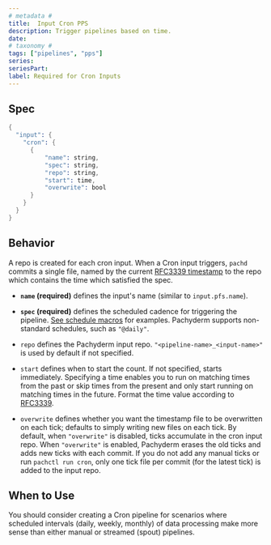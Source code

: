 ```yaml
---
# metadata # 
title:  Input Cron PPS
description: Trigger pipelines based on time.
date: 
# taxonomy #
tags: ["pipelines", "pps"]
series:
seriesPart:
label: Required for Cron Inputs
---
```



## Spec 

```s
{
  "input": {
    "cron": {
      {
          "name": string,
          "spec": string,
          "repo": string,
          "start": time,
          "overwrite": bool
      }
    }
  }
}
```

## Behavior 
A repo is created for each cron input. When a Cron input triggers, `pachd` commits a single file, named by the current [RFC3339 timestamp](https://www.ietf.org/rfc/rfc3339.txt) to the repo which contains the time which satisfied the spec.


- **`name` (required)** defines the input's name (similar to `input.pfs.name`). 

- **`spec` (required)** defines the scheduled cadence for triggering the pipeline. [See schedule macros](https://en.wikipedia.org/wiki/Cron) for examples. Pachyderm supports non-standard schedules, such as `"@daily"`.

- `repo` defines the Pachyderm input repo. `"<pipeline-name>_<input-name>"` is used by default if not specified.

- `start` defines when to start the count. If not specified, starts immediately.  Specifying a time enables you to run on matching times from the past or skip times
from the present and only start running on matching times in the future. Format the time value according to [RFC3339](https://www.ietf.org/rfc/rfc3339.txt).

- `overwrite` defines whether you want the timestamp file
to be overwritten on each tick; defaults to simply writing new files on each tick. By default,
when `"overwrite"` is disabled, ticks accumulate in the cron input repo. When
`"overwrite"` is enabled, Pachyderm erases the old ticks and adds new ticks
with each commit. If you do not add any manual ticks or run
`pachctl run cron`, only one tick file per commit (for the latest tick)
is added to the input repo.

## When to Use

You should consider creating a Cron pipeline for scenarios where scheduled intervals (daily, weekly, monthly) of data processing make more sense than either manual or streamed (spout) pipelines.